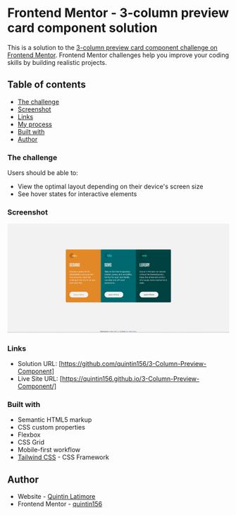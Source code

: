 # Frontend Mentor - 3-column preview card component solution

This is a solution to the [3-column preview card component challenge on Frontend Mentor](https://www.frontendmentor.io/challenges/3column-preview-card-component-pH92eAR2-). Frontend Mentor challenges help you improve your coding skills by building realistic projects.

## Table of contents

- [The challenge](#the-challenge)
- [Screenshot](#screenshot)
- [Links](#links)
- [My process](#my-process)
- [Built with](#built-with)
- [Author](#author)

### The challenge

Users should be able to:

- View the optimal layout depending on their device's screen size
- See hover states for interactive elements

### Screenshot

![](images/Screenshot%202022-09-12%20185207.jpg)

### Links

- Solution URL: [https://github.com/quintin156/3-Column-Preview-Component]
- Live Site URL: [https://quintin156.github.io/3-Column-Preview-Component/]

### Built with

- Semantic HTML5 markup
- CSS custom properties
- Flexbox
- CSS Grid
- Mobile-first workflow
- [Tailwind CSS](https://tailwindcss.com/) - CSS Framework

## Author

- Website - [Quintin Latimore](https://www.quintin-latimore.com)
- Frontend Mentor - [quintin156](https://www.frontendmentor.io/profile/quintin156)
